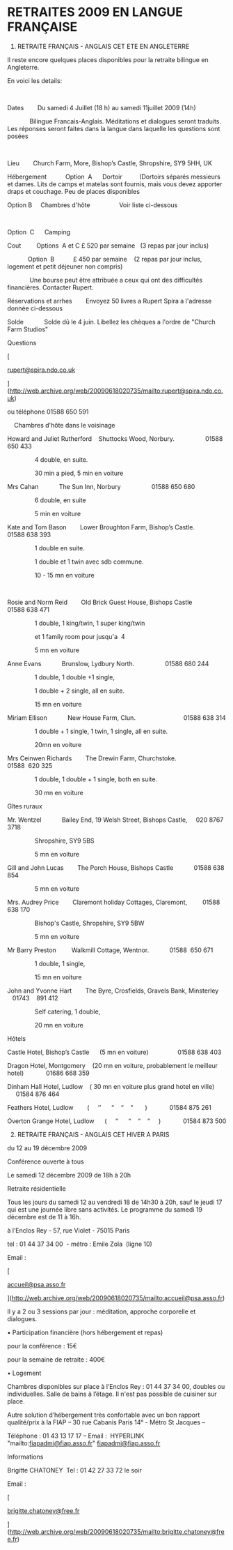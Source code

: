 # RETRAITES 2009 EN LANGUE FRANÇAISE

1. RETRAITE FRANÇAIS - ANGLAIS CET ETE EN ANGLETERRE              

Il reste encore quelques places disponibles pour la retraite bilingue en Angleterre.

En voici les details:

                                 

Dates        Du samedi 4 Juillet (18 h) au samedi 11juillet 2009 (14h)

             Bilingue Francais-Anglais. Méditations et dialogues seront traduits. Les réponses seront faites dans la langue dans laquelle les questions sont posées

            

Lieu        Church Farm, More, Bishop’s Castle, Shropshire, SY9 5HH, UK

Hébergement           Option  A      Dortoir          (Dortoirs séparés messieurs et dames. Lits de camps et matelas sont fournis, mais vous devez apporter draps et couchage. Peu de places disponibles

Option B     Chambres d'hôte                 Voir liste ci-dessous

                                                           

Option  C      Camping

Cout         Options  A et C £ 520 par semaine   (3 repas par jour inclus)

            Option  B           £ 450 par semaine    (2 repas par jour inclus, logement et petit déjeuner non compris)

             Une bourse peut être attribuée a ceux qui ont des difficultés financières. Contacter Rupert.

Réservations et arrhes        Envoyez 50 livres a Rupert Spira a l'adresse donnée ci-dessous 

Solde            Solde dû le 4 juin. Libellez les chèques a l'ordre de "Church Farm Studios"

Questions           

[

rupert@spira.ndo.co.uk

](http://web.archive.org/web/20090618020735/mailto:rupert@spira.ndo.co.uk)

ou téléphone 01588 650 591

    Chambres d'hôte dans le voisinage

Howard and Juliet Rutherford    Shuttocks Wood, Norbury.                  01588 650 433

                4 double, en suite. 

                30 min a pied, 5 min en voiture 

Mrs Cahan            The Sun Inn, Norbury                  01588 650 680 

                6 double, en suite

                5 min en voiture

Kate and Tom Bason        Lower Broughton Farm, Bishop’s Castle.          01588 638 393

                1 double en suite. 

                1 double et 1 twin avec sdb commune.

                10 - 15 mn en voiture

                

Rosie and Norm Reid        Old Brick Guest House, Bishops Castle          01588 638 471

                1 double, 1 king/twin, 1 super king/twin

                et 1 family room pour jusqu'a  4

                5 mn en voiture

Anne Evans            Brunslow, Lydbury North.                  01588 680 244

                1 double, 1 double +1 single, 

                1 double + 2 single, all en suite.

                15 mn en voiture

Miriam Ellison            New House Farm, Clun.                            01588 638 314

                1 double + 1 single, 1 twin, 1 single, all en suite.

                20mn en voiture

Mrs Ceinwen Richards        The Drewin Farm, Churchstoke.                         01588  620 325

                1 double, 1 double + 1 single, both en suite.

                30 mn en voiture

Gîtes ruraux

Mr. Wentzel            Bailey End, 19 Welsh Street, Bishops Castle,     020 8767 3718

                Shropshire, SY9 5BS                     

                5 mn en voiture

Gill and John Lucas        The Porch House, Bishops Castle            01588 638 854

                5 mn en voiture

Mrs. Audrey Price        Claremont holiday Cottages, Claremont,         01588 638 170

                Bishop's Castle, Shropshire, SY9 5BW             

                5 mn en voiture

Mr Barry Preston         Walkmill Cottage, Wentnor.            01588  650 671 

                1 double, 1 single, 

                15 mn en voiture

John and Yvonne Hart        The Byre, Crosfields, Gravels Bank, Minsterley       01743    891 412

                Self catering, 1 double,  

                20 mn en voiture

Hôtels

Castle Hotel, Bishop’s Castle      (5 mn en voiture)                 01588 638 403

Dragon Hotel, Montgomery    (20 mn en voiture, probablement le meilleur hotel)             01686 668 359

Dinham Hall Hotel, Ludlow    ( 30 mn en voiture plus grand hotel en ville)             01584 876 464

Feathers Hotel, Ludlow        (     ‘’      “    “    “       )             01584 875 261

Overton Grange Hotel, Ludlow      (     “      “    “    “     )             01584 873 500

2. RETRAITE FRANÇAIS - ANGLAIS CET HIVER A PARIS

du 12 au 19 décembre 2009

Conférence ouverte à tous

Le samedi 12 décembre 2009 de 18h à 20h 

Retraite résidentielle 

Tous les jours du samedi 12 au vendredi 18 de 14h30 à 20h, sauf le jeudi 17 qui est une journée libre sans activités. Le programme du samedi 19 décembre est de 11 à 16h.

à l’Enclos Rey - 57, rue Violet - 75015 Paris

tel : 01 44 37 34 00  - métro : Emile Zola  (ligne 10)

Email :  

[

accueil@psa.asso.fr

](http://web.archive.org/web/20090618020735/mailto:accueil@psa.asso.fr)

Il y a 2 ou 3 sessions par jour : méditation, approche corporelle et dialogues.

• Participation financière (hors hébergement et repas)

pour la conférence : 15€

pour la semaine de retraite : 400€

• Logement 

Chambres disponibles sur place à l’Enclos Rey : 01 44 37 34 00, doubles ou individuelles. Salle de bains à l’étage. Il n'est pas possible de cuisiner sur place. 

Autre solution d’hébergement très confortable avec un bon rapport qualité/prix à la FIAP – 30 rue Cabanis Paris 14° - Métro St Jacques – 

Téléphone : 01 43 13 17 17 – Email :  HYPERLINK "mailto:fiapadmi@fiap.asso.fr" fiapadmi@fiap.asso.fr 

Informations

Brigitte CHATONEY  Tel : 01 42 27 33 72 le soir

Email :  

[

brigitte.chatoney@free.fr

](http://web.archive.org/web/20090618020735/mailto:brigitte.chatoney@free.fr)

